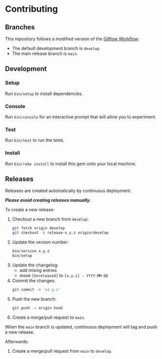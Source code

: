 # Contributing

## Branches

This repository follows a modified version of the
[Gitflow Workflow](https://www.atlassian.com/git/tutorials/comparing-workflows/gitflow-workflow):
* The default development branch is `develop`.
* The main release branch is `main`.

## Development

### Setup

Run `bin/setup` to install dependencies.

### Console

Run `bin/console` for an interactive prompt that will allow you to experiment.

### Test

Run `bin/test` to run the tests.

### Install

Run `bin/rake install` to install this gem onto your local machine.

## Releases

Releases are created automatically by continuous deployment.

***Please avoid creating releases manually.***

To create a new release:
1. Checkout a new branch from `develop`:
    ```sh
    git fetch origin develop
    git checkout -b release-x.y.z origin/develop
    ```
1. Update the version number:
    ```sh
    bin/version x.y.z
    bin/setup
    ```
1. Update the changelog:
    - add mising entries
    - move `[Unreleased]` to `[x.y.z] - YYYY-MM-DD`
1. Commit the changes:
    ```sh
    git commit -m 'vx.y.z'
    ```
1. Push the new branch:
    ```sh
    git push -u origin head
    ```
1. Create a merge/pull request to `main`.

When the `main` branch is updated, continuous deployment will tag and push a new
release.

Afterwards:
1. Create a merge/pull request from `main` to `develop`.
